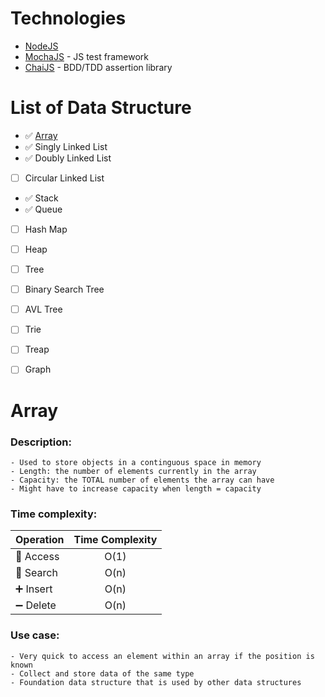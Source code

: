 # Technologies

-   [NodeJS](https://nodejs.org/en/)
-   [MochaJS](https://mochajs.org/) - JS test framework
-   [ChaiJS](https://www.chaijs.com/) - BDD/TDD assertion library

# List of Data Structure

-   ✅ [Array](https://github.com/FieridNeil/Data-Structure/edit/master/JavaScript/README.md#array)
-   ✅ Singly Linked List
-   ✅ Doubly Linked List
-   [ ] Circular Linked List
-   ✅ Stack
-   ✅ Queue
-   [ ] Hash Map
-   [ ] Heap
-   [ ] Tree
-   [ ] Binary Search Tree
-   [ ] AVL Tree
-   [ ] Trie
-   [ ] Treap
-   [ ] Graph


# Array
### Description:
    - Used to store objects in a continguous space in memory
    - Length: the number of elements currently in the array
    - Capacity: the TOTAL number of elements the array can have
    - Might have to increase capacity when length = capacity
### Time complexity:
|   Operation | Time Complexity |
| --- | :---: |
| 🔑  Access | O(1) |
| 🔎  Search | O(n) | 
| ➕  Insert | O(n) |
| ➖  Delete | O(n) |
### Use case:
    - Very quick to access an element within an array if the position is known 
    - Collect and store data of the same type
    - Foundation data structure that is used by other data structures
